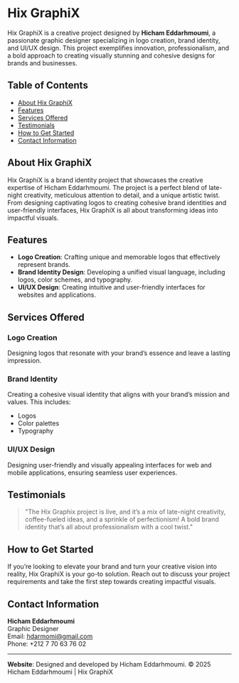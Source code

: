 # Hix GraphiX

Hix GraphiX is a creative project designed by **Hicham Eddarhmoumi**, a passionate graphic designer specializing in logo creation, brand identity, and UI/UX design. This project exemplifies innovation, professionalism, and a bold approach to creating visually stunning and cohesive designs for brands and businesses.

## Table of Contents
- [About Hix GraphiX](#about-hix-graphix)
- [Features](#features)
- [Services Offered](#services-offered)
- [Testimonials](#testimonials)
- [How to Get Started](#how-to-get-started)
- [Contact Information](#contact-information)

## About Hix GraphiX
Hix GraphiX is a brand identity project that showcases the creative expertise of Hicham Eddarhmoumi. The project is a perfect blend of late-night creativity, meticulous attention to detail, and a unique artistic twist. From designing captivating logos to creating cohesive brand identities and user-friendly interfaces, Hix GraphiX is all about transforming ideas into impactful visuals.

## Features
- **Logo Creation**: Crafting unique and memorable logos that effectively represent brands.
- **Brand Identity Design**: Developing a unified visual language, including logos, color schemes, and typography.
- **UI/UX Design**: Creating intuitive and user-friendly interfaces for websites and applications.

## Services Offered
### Logo Creation
Designing logos that resonate with your brand’s essence and leave a lasting impression.

### Brand Identity
Creating a cohesive visual identity that aligns with your brand’s mission and values. This includes:
- Logos
- Color palettes
- Typography

### UI/UX Design
Designing user-friendly and visually appealing interfaces for web and mobile applications, ensuring seamless user experiences.

## Testimonials
> "The Hix Graphix project is live, and it’s a mix of late-night creativity, coffee-fueled ideas, and a sprinkle of perfectionism! A bold brand identity that’s all about professionalism with a cool twist."

## How to Get Started
If you’re looking to elevate your brand and turn your creative vision into reality, Hix GraphiX is your go-to solution. Reach out to discuss your project requirements and take the first step towards creating impactful visuals.

## Contact Information
**Hicham Eddarhmoumi**  
Graphic Designer  
Email: [hdarmomi@gmail.com](mailto:hdarmomi@gmail.com)  
Phone: +212 7 70 63 76 02

---
**Website**: Designed and developed by Hicham Eddarhmoumi.  © 2025 Hicham Eddarhmoumi | Hix GraphiX